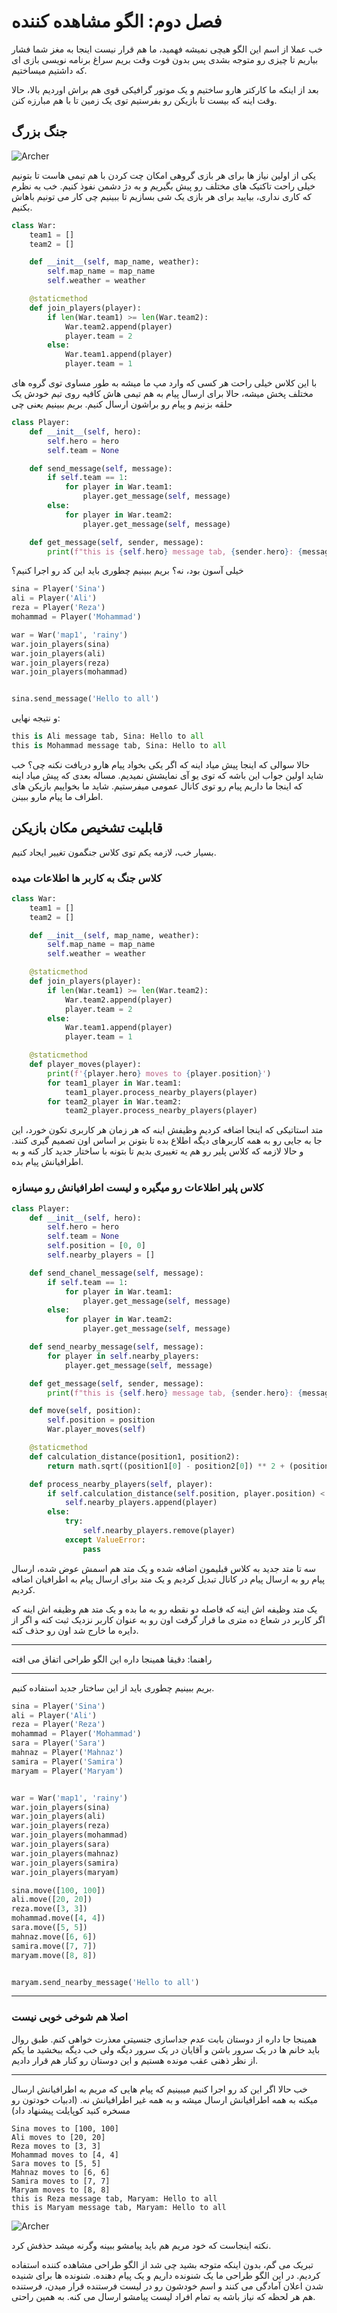 
# فصل دوم: الگو مشاهده کننده

خب عملا از اسم این الگو هیچی نمیشه فهمید، ما هم قرار نیست اینجا به مغز شما فشار بیاریم تا چیزی رو متوجه بشدی پس بدون فوت وقت بریم سراغ برنامه نویسی بازی ای که داشتیم میساختیم.

بعد از اینکه ما کارکتر هارو ساختیم و یک موتور گرافیکی قوی هم براش اوردیم بالا، حالا وقت اینه که بیست تا بازیکن رو بفرستیم توی یک زمین تا با هم مبارزه کنن.

## جنگ بزرگ

![Archer](../images/observer-fight.jpg)

یکی از اولین نیاز ها برای هر بازی گروهی امکان چت کردن با هم تیمی هاست تا بتونیم خیلی راحت تاکتیک های مختلف رو پیش بگیریم و به دژ دشمن نفوذ کنیم. خب به نظرم که کاری نداری، بیایید برای هر بازی یک شی بسازیم تا ببینیم چی کار می تونیم باهاش بکنیم.

```python
class War:
    team1 = []
    team2 = []

    def __init__(self, map_name, weather):
        self.map_name = map_name
        self.weather = weather

    @staticmethod
    def join_players(player):
        if len(War.team1) >= len(War.team2):
            War.team2.append(player)
            player.team = 2
        else:
            War.team1.append(player)
            player.team = 1
```

با این کلاس خیلی راحت هر کسی که وارد مپ ما میشه به طور مساوی توی گروه های مختلف پخش میشه، حالا برای ارسال پیام به هم تیمی هاش کافیه روی تیم خودش یک حلقه بزنیم و پیام رو براشون ارسال کنیم. بریم ببینیم یعنی چی

```python
class Player:
    def __init__(self, hero):
        self.hero = hero
        self.team = None

    def send_message(self, message):
        if self.team == 1:
            for player in War.team1:
                player.get_message(self, message)
        else:
            for player in War.team2:
                player.get_message(self, message)

    def get_message(self, sender, message):
        print(f"this is {self.hero} message tab, {sender.hero}: {message}")
```

خیلی آسون بود، نه؟ بریم ببینیم چطوری باید این کد رو اجرا کنیم؟

```python
sina = Player('Sina')
ali = Player('Ali')
reza = Player('Reza')
mohammad = Player('Mohammad')

war = War('map1', 'rainy')
war.join_players(sina)
war.join_players(ali)
war.join_players(reza)
war.join_players(mohammad)


sina.send_message('Hello to all')
```

و نتیجه نهایی:

```python
this is Ali message tab, Sina: Hello to all
this is Mohammad message tab, Sina: Hello to all
```

حالا سوالی که اینجا پیش میاد اینه که اگر یکی بخواد پیام هارو دریافت نکنه چی؟ خب شاید اولین جواب این باشه که توی یو آی نمایشش نمیدیم. مساله بعدی که پیش میاد اینه که اینجا ما داریم پیام رو توی کانال عمومی میفرستیم. شاید ما بخواییم بازیکن های اطراف ما پیام مارو ببینن.

## قابلیت تشخیص مکان بازیکن

بسیار خب، لازمه یکم توی کلاس جنگمون تغییر ایجاد کنیم.

### کلاس جنگ به کاربر ها اطلاعات میده 
```python
class War:
    team1 = []
    team2 = []

    def __init__(self, map_name, weather):
        self.map_name = map_name
        self.weather = weather

    @staticmethod
    def join_players(player):
        if len(War.team1) >= len(War.team2):
            War.team2.append(player)
            player.team = 2
        else:
            War.team1.append(player)
            player.team = 1

    @staticmethod
    def player_moves(player):
        print(f'{player.hero} moves to {player.position}')
        for team1_player in War.team1:
            team1_player.process_nearby_players(player)
        for team2_player in War.team2:
            team2_player.process_nearby_players(player)
```

متد استاتیکی که اینجا اضافه کردیم وظیفش اینه که هر زمان هر کاربری تکون خورد، این جا به جایی رو به همه کاربرهای دیگه اطلاع بده تا بتونن بر اساس اون تصمیم گیری کنند. و حالا لازمه که کلاس پلیر رو هم یه تغییری بدیم تا بتونه با ساختار جدید کار کنه و به اطرافیانش پیام بده.

### کلاس پلیر اطلاعات رو میگیره و لیست اطرافیانش رو میسازه
```python
class Player:
    def __init__(self, hero):
        self.hero = hero
        self.team = None
        self.position = [0, 0]
        self.nearby_players = []

    def send_chanel_message(self, message):
        if self.team == 1:
            for player in War.team1:
                player.get_message(self, message)
        else:
            for player in War.team2:
                player.get_message(self, message)

    def send_nearby_message(self, message):
        for player in self.nearby_players:
            player.get_message(self, message)

    def get_message(self, sender, message):
        print(f"this is {self.hero} message tab, {sender.hero}: {message}")

    def move(self, position):
        self.position = position
        War.player_moves(self)

    @staticmethod
    def calculation_distance(position1, position2):
        return math.sqrt((position1[0] - position2[0]) ** 2 + (position1[1] - position2[1]) ** 2)

    def process_nearby_players(self, player):
        if self.calculation_distance(self.position, player.position) < 5:
            self.nearby_players.append(player)
        else:
            try:
                self.nearby_players.remove(player)
            except ValueError:
                pass
```

سه تا متد جدید به کلاس قبلیمون اضافه شده و یک متد هم اسمش عوض شده، ارسال پیام رو به ارسال پیام در کانال تبدیل کردیم و یک متد برای ارسال پیام به اطرافیان اضافه کردیم.

یک متد وظیفه اش اینه که فاصله دو نقطه رو به ما بده و یک متد هم وظیفه اش اینه که اگر کاربر در شعاع ده متری ما قرار گرفت اون رو به عنوان کاربر نزدیک ثبت کنه و اگر از دایره ما خارج شد اون رو حذف کنه.

---
راهنما: دقیقا همینجا داره این الگو طراحی اتفاق می افته

---

بریم ببینیم چطوری باید از این ساختار جدید استفاده کنیم.

```python
sina = Player('Sina')
ali = Player('Ali')
reza = Player('Reza')
mohammad = Player('Mohammad')
sara = Player('Sara')
mahnaz = Player('Mahnaz')
samira = Player('Samira')
maryam = Player('Maryam')


war = War('map1', 'rainy')
war.join_players(sina)
war.join_players(ali)
war.join_players(reza)
war.join_players(mohammad)
war.join_players(sara)
war.join_players(mahnaz)
war.join_players(samira)
war.join_players(maryam)

sina.move([100, 100])
ali.move([20, 20])
reza.move([3, 3])
mohammad.move([4, 4])
sara.move([5, 5])
mahnaz.move([6, 6])
samira.move([7, 7])
maryam.move([8, 8])


maryam.send_nearby_message('Hello to all')
```
---
### اصلا هم شوخی خوبی نیست
همینجا جا داره از دوستان بابت عدم جداسازی جنسیتی معذرت خواهی کنم. طبق روال باید خانم ها در یک سرور باشن و آقایان در یک سرور دیگه ولی خب دیگه ببخشید ما یکم از نظر ذهنی عقب مونده هستیم و این دوستان رو کنار هم قرار دادیم.

---

خب حالا اگر این کد رو اجرا کنیم میبینیم که پیام هایی که مریم به اطرافیانش ارسال میکنه به همه اطرافیانش ارسال میشه و به همه غیر اطرافیانش نه. (ادبیات خودتون رو مسخره کنید کوپایلت پیشنهاد داد)

```
Sina moves to [100, 100]
Ali moves to [20, 20]
Reza moves to [3, 3]
Mohammad moves to [4, 4]
Sara moves to [5, 5]
Mahnaz moves to [6, 6]
Samira moves to [7, 7]
Maryam moves to [8, 8]
this is Reza message tab, Maryam: Hello to all
this is Maryam message tab, Maryam: Hello to all
```

![Archer](../images/maryam.jpg)

نکته اینجاست که خود مریم هم باید پیامشو ببینه وگرنه میشد حذفش کرد.

تبریک می گم، بدون اینکه متوجه بشید چی شد از الگو طراحی مشاهده کننده استفاده کردیم. در این الگو طراحی ما یک شنونده داریم و یک پیام دهنده. شنونده ها برای شنیده شدن اعلان آمادگی می کنند و اسم خودشون رو در لیست فرستنده قرار میدن، فرستنده هم هر لحظه که نیاز باشه به تمام افراد لیست پیامشو ارسال می کنه. به همین راحتی.